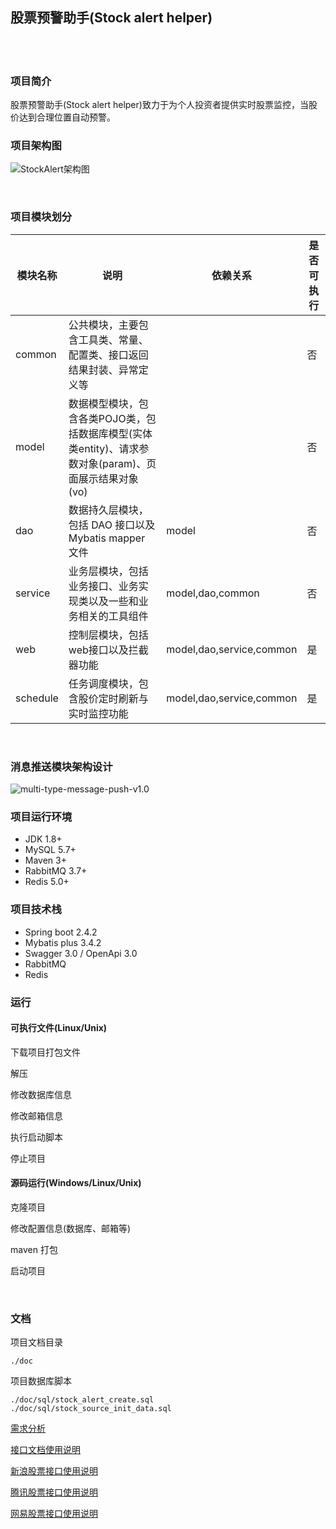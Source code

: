 ## 股票预警助手(Stock alert helper)  


​    
​    
### 项目简介  

股票预警助手(Stock alert helper)致力于为个人投资者提供实时股票监控，当股价达到合理位置自动预警。  

### 项目架构图  

![StockAlert架构图](https://cdn.jsdelivr.net/gh/Flying9001/images/pic/20210707112248.jpg)

​     

### 项目模块划分  

| 模块名称 | 说明                                                         | 依赖关系                 | 是否可执行 |
| -------- | ------------------------------------------------------------ | ------------------------ | ---------- |
| common   | 公共模块，主要包含工具类、常量、配置类、接口返回结果封装、异常定义等 |                          | 否         |
| model    | 数据模型模块，包含各类POJO类，包括数据库模型(实体类entity)、请求参数对象(param)、页面展示结果对象(vo) |                          | 否         |
| dao      | 数据持久层模块，包括 DAO 接口以及 Mybatis mapper 文件        | model                    | 否         |
| service  | 业务层模块，包括业务接口、业务实现类以及一些和业务相关的工具组件 | model,dao,common         | 否         |
| web      | 控制层模块，包括web接口以及拦截器功能                        | model,dao,service,common | 是         |
| schedule | 任务调度模块，包含股价定时刷新与实时监控功能                 | model,dao,service,common | 是         |

​    

### 消息推送模块架构设计

![multi-type-message-push-v1.0](https://cdn.jsdelivr.net/gh/Flying9001/images/pic2023/multi-type-message-push-v1.0.jpg)



### 项目运行环境  

- JDK 1.8+  
- MySQL 5.7+  
- Maven 3+  
- RabbitMQ 3.7+  
- Redis 5.0+  



### 项目技术栈  

- Spring boot 2.4.2  
- Mybatis plus 3.4.2  
- Swagger 3.0 / OpenApi 3.0  
- RabbitMQ  
- Redis  



### 运行  

#### 可执行文件(Linux/Unix)  

下载项目打包文件  

解压  

修改数据库信息  

修改邮箱信息  

执行启动脚本  

停止项目  



#### 源码运行(Windows/Linux/Unix)  

克隆项目  

修改配置信息(数据库、邮箱等)  

maven 打包  

启动项目  

​    

### 文档  

项目文档目录  

```
./doc
```

项目数据库脚本  

```
./doc/sql/stock_alert_create.sql
./doc/sql/stock_source_init_data.sql
```

[需求分析](./doc/requirement_analysis.md)  

[接口文档使用说明](./doc/api_docs.md "./doc/api_docs.md")  

[新浪股票接口使用说明](./doc/stock_api_sina.md "./doc/stock_api_sina.md")  

[腾讯股票接口使用说明](./doc/stock_api_tencent.md "./doc/stock_api_tencent.md")  

[网易股票接口使用说明](./doc/stock_api_netease.md "./doc/stock_api_netease.md")  







